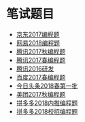 笔试题目
====
* [京东2017编程题](https://github.com/Tramac/NewCoder/tree/master/JingDong2017)
* [网易2018编程题](https://github.com/Tramac/NewCoder/tree/master/WangYi2018)
* [腾讯2017秋编程题](https://github.com/Tramac/NewCoder/tree/master/Tencent2017)
* [腾讯2017春编程题](https://github.com/Tramac/NewCoder/tree/master/Tencent2017Spring)
* [腾讯2016研发](https://github.com/Tramac/NewCoder/tree/master/Tencent2016)
* [百度2017春编程题](https://github.com/Tramac/NewCoder/tree/master/BaiDu2017Spring)
* [今日头条2018春第一批](https://github.com/Tramac/NewCoder/tree/master/TouTiao2018Spring-1)
* [美团2017秋编程题](https://github.com/Tramac/NewCoder/tree/master/MeiTuan2017)
* [拼多多2018内推编程题](https://github.com/Tramac/NewCoder/tree/master/PinDuoDuo2018)
* [拼多多2018校招编程题](https://github.com/Tramac/NewCoder/tree/master/PinDuoDuo2018_1)
